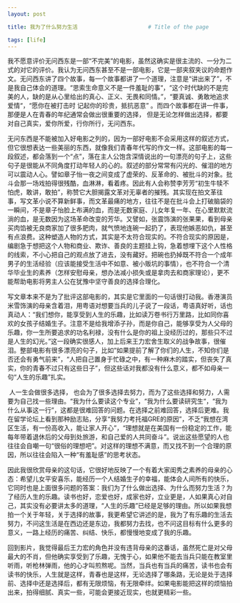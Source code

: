```yaml
---
layout: post

title: 我为了什么努力生活                      # Title of the page

tags: [life]
---
```


​	我不愿意评价无问西东是一部“不完美”的电影，虽然这确实是很主流的、一分为二式的对它的评价。我认为无问西东甚至不是一部电影，它是一部夹叙夹议的命题作文。无问西东讲了四个故事，每一个故事都讲了一个道理，注意是“讲出来了”，不是我自己体会的道理。“思索生命意义不是一件羞耻的事“，“这个时代缺的不是完美的人，缺的是从心里给出的真心、正义、无畏和同情。”，“要真诚、勇敢地追求爱情“，“愿你在被打击时 记起你的珍贵，抵抗恶意” 。而四个故事都在讲一件事，那便是人在青春的年纪通常会做出很重要的选择， 但是无论怎样做出选择，都要对自己真实，爱你所爱，行你所行，无问西东。

​	无问东西是不能被加入好电影之列的，因为一部好电影不会采用这样的叙述方式，但它很想表达一些美丽的东西，就像我们青春年代写的作文一样。这部电影的每一段叙述，都会落到一个“点”，落在主人公饱含深情说出的一句漂亮的句子上，这些句子是很能从不同角度打动年轻人的心的。叙述的部分常常有闪光的、催泪的地方可以震动人心。譬如章子怡一夜之间变成了虚荣的、反革命的、被批斗的对象。批斗会那一场戏拍得很残酷，血淋淋，看着疼。因此有人会称赞李芳芳“初生牛犊不怕虎，敢讲，敢拍”，称赞它大胆揭露文革对无辜者的摧残。其实现在拍文革往事，写文革小说不算新鲜事，而文革最痛的地方，往往不是在批斗会上打破脑袋的一瞬间，不是章子怡脸上布满的血，而是无数家庭、儿女年复一年、在心里默默流淌的血，是无数因为这场革命改变的芳华。又譬如，张震饰演的张果果，看到母亲买肉馅被无良商家加了很多肥肉，就气愤地连碗一起扔了，表现他嫉恶如仇，甚至有点浪费。这种塑造人物的方式，其实是不太符合现实的。不符合现实的原因是，编剧急于想把这个人物和商业、欺诈、善良的主题挂上钩，急着想埋下这个人性格的线索，不小心把自己的观点放了进去，没有藏好。把碗也扔掉既不符合一个成年男子的生活经验（应该能接受生活中不如意、被小贩坑的事情），也不符合一个清华毕业生的素养（怎样安慰母亲，想办法减小损失或是拿肉去和商家理论），更不能帮助电影将男主人公在犹豫中坚守善良的选择合理化。

​	写文章本来不是为了批评这部电影的，其实是它里面的一句话很打动我。香港演员米雪饰演的母亲含着泪，用粤语对想要当兵的儿子说了一段话，粤语真好听，话也真动人：“我们想你，能享受到人生的乐趣，比如读万卷书行万里路，比如同你喜欢的女孩子结婚生子。注意不是给我增添子孙，而是你自己，能够享受为人父母的乐趣，你一生所要追求的功名利禄，没有什么是你的祖上没经历过的，那些只不过是人生的幻光。”这一段确实很感人，加上后来王力宏舍生取义的战争故事，很催泪。整部电影有很多漂亮的句子，比如“如果提前了解了你们的人生，不知你们是否还会有勇气前来”，“人把自己置身于忙碌之中，有一种麻木的踏实，但丧失了真实，你的青春不过只有这些日子”，但这些话对我都没有什么意义，都不如母亲一句“人生的乐趣”扎实。

​	人一生会做很多选择， 也会为了很多选择去努力，而为了这些选择和努力，人需要为自己找一些理由。“我为什么要读这个专业”，“我为什么要读研究生“，“我为什么从事这一行”，这都是很难回答的问题。在选择之前难回答，选择后更难。我在留学论坛上看到那种励志贴，分享“我努力考托福GRE的原因”，不乏“我想在湾区生活，有一份高收入，能让家人开心”，“理想就是在美国有一份稳定的工作，能每年带着退休后的父母到处旅游，和自己爱的人共同奋斗”。说出这些愿望的人也往往会自嘲一句“很俗的理想吧”。对这样的理想不满意，而又找不到一个合理的原因，所以往往会陷入一种“有羞耻感”的思考状态。

​	因此我很欣赏母亲的这句话，它很好地反映了一个有着大家闺秀之素养的母亲的心态：希望儿女平安喜乐，能经历一个人结婚生子的幸福，能体会人间所有的快乐，它同时也是上面很多问题的答案：我们为了什么做出选择、为什么而努力生活？为了经历人生的乐趣。读书也好，恋爱也好，成家也好，立业更是，人如果真心对自己，其实没有必要讲太多的道理，“人生的乐趣”已经是足够的理由。所以如果我想拍一个关于年轻，关于选择的故事，我更希望它讲述的是，我为了有乐趣的生活去努力，不问这生活是在西边还是东边，我都努力去找，也不问这目标有什么更多的意义，一路上经历的痛苦、纠结、快乐，都慢慢地变成了我的乐趣。

​	回到影片，我觉得最后王力宏的角色并没有违背母亲的这番话，虽然死亡是对父母最大的不肖，但他确实享受到了乐趣，无愧于心，如果他不能去当兵只能在教室里听雨，听枪林弹雨，他的心才叫煎熬呢。当然，当兵也有当兵的痛苦，读书也会有读书的快乐，人生就是这样，青春也是这样，无论选择了哪条路，无论是处于选择前、选择中还是选择后，都有无限烦恼，有无限牵绊。如果电影能把这样的烦恼拍出来，拍得细腻、真实一些，可能会更接近现实，也就更精彩一些。